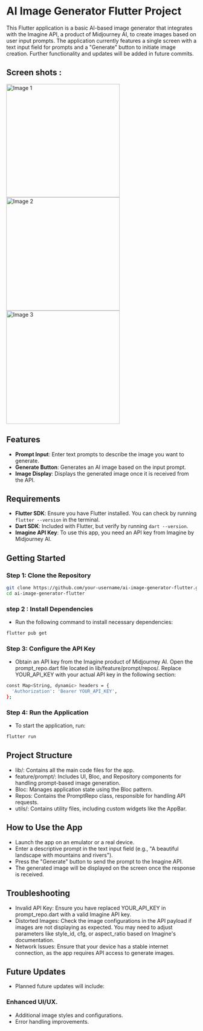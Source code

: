 # AI Image Generator Flutter Project

This Flutter application is a basic AI-based image generator that integrates with the Imagine API, a product of Midjourney AI, to create images based on user input prompts. The application currently features a single screen with a text input field for prompts and a "Generate" button to initiate image creation. Further functionality and updates will be added in future commits.

## Screen shots :
<p>
 <img src="https://github.com/user-attachments/assets/89fba77e-319c-4380-ab78-c8314da19596" alt="Image 1" width="300">
 <img src="https://github.com/user-attachments/assets/680d82c0-082b-453b-876a-723dcb0cf705" alt="Image 2" width="300">
 <img src="https://github.com/user-attachments/assets/b25beef9-4b4d-4355-b53d-54aeb75669bd" alt="Image 3" width="300">
</p>

## Features

- **Prompt Input**: Enter text prompts to describe the image you want to generate.
- **Generate Button**: Generates an AI image based on the input prompt.
- **Image Display**: Displays the generated image once it is received from the API.

## Requirements

- **Flutter SDK**: Ensure you have Flutter installed. You can check by running `flutter --version` in the terminal.
- **Dart SDK**: Included with Flutter, but verify by running `dart --version`.
- **Imagine API Key**: To use this app, you need an API key from Imagine by Midjourney AI.

## Getting Started

### Step 1: Clone the Repository

```bash
git clone https://github.com/your-username/ai-image-generator-flutter.git
cd ai-image-generator-flutter
```

### step 2 : Install Dependencies

- Run the following command to install necessary dependencies:
  
```bash
flutter pub get
```
### Step 3: Configure the API Key

- Obtain an API key from the Imagine product of Midjourney AI.
Open the prompt_repo.dart file located in lib/feature/prompt/repos/.
Replace YOUR_API_KEY with your actual API key in the following section:

```bash
const Map<String, dynamic> headers = {
  'Authorization': 'Bearer YOUR_API_KEY',
};
```
### Step 4: Run the Application

- To start the application, run:

```bash
flutter run
```

## Project Structure

- lib/: Contains all the main code files for the app.
- feature/prompt/: Includes UI, Bloc, and Repository components for handling prompt-based image generation.
- Bloc: Manages application state using the Bloc pattern.
- Repos: Contains the PromptRepo class, responsible for handling API requests.
- utils/: Contains utility files, including custom widgets like the AppBar.

## How to Use the App
- Launch the app on an emulator or a real device.
- Enter a descriptive prompt in the text input field (e.g., "A beautiful landscape with mountains and rivers").
- Press the "Generate" button to send the prompt to the Imagine API.
- The generated image will be displayed on the screen once the response is received.

## Troubleshooting
- Invalid API Key: Ensure you have replaced YOUR_API_KEY in prompt_repo.dart with a valid Imagine API key.
- Distorted Images: Check the image configurations in the API payload if images are not displaying as expected. You may need to adjust parameters like style_id, cfg, or aspect_ratio based on Imagine's documentation.
- Network Issues: Ensure that your device has a stable internet connection, as the app requires API access to generate images.

## Future Updates
- Planned future updates will include:
### Enhanced UI/UX.
- Additional image styles and configurations.
- Error handling improvements.
